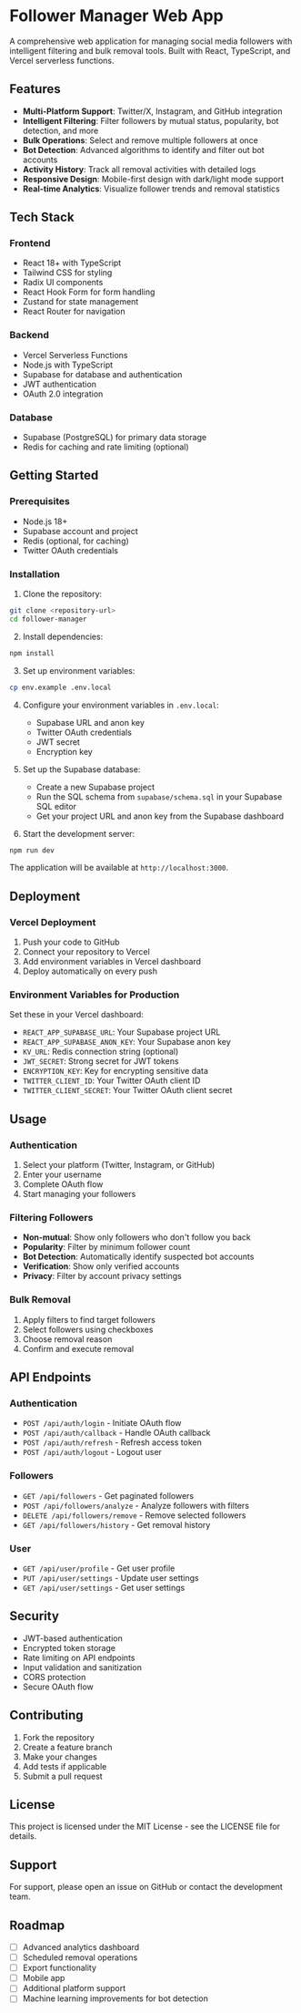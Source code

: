 # Follower Manager Web App

A comprehensive web application for managing social media followers with intelligent filtering and bulk removal tools. Built with React, TypeScript, and Vercel serverless functions.

## Features

- **Multi-Platform Support**: Twitter/X, Instagram, and GitHub integration
- **Intelligent Filtering**: Filter followers by mutual status, popularity, bot detection, and more
- **Bulk Operations**: Select and remove multiple followers at once
- **Bot Detection**: Advanced algorithms to identify and filter out bot accounts
- **Activity History**: Track all removal activities with detailed logs
- **Responsive Design**: Mobile-first design with dark/light mode support
- **Real-time Analytics**: Visualize follower trends and removal statistics

## Tech Stack

### Frontend
- React 18+ with TypeScript
- Tailwind CSS for styling
- Radix UI components
- React Hook Form for form handling
- Zustand for state management
- React Router for navigation

### Backend
- Vercel Serverless Functions
- Node.js with TypeScript
- Supabase for database and authentication
- JWT authentication
- OAuth 2.0 integration

### Database
- Supabase (PostgreSQL) for primary data storage
- Redis for caching and rate limiting (optional)

## Getting Started

### Prerequisites

- Node.js 18+ 
- Supabase account and project
- Redis (optional, for caching)
- Twitter OAuth credentials

### Installation

1. Clone the repository:
```bash
git clone <repository-url>
cd follower-manager
```

2. Install dependencies:
```bash
npm install
```

3. Set up environment variables:
```bash
cp env.example .env.local
```

4. Configure your environment variables in `.env.local`:
   - Supabase URL and anon key
   - Twitter OAuth credentials
   - JWT secret
   - Encryption key

5. Set up the Supabase database:
   - Create a new Supabase project
   - Run the SQL schema from `supabase/schema.sql` in your Supabase SQL editor
   - Get your project URL and anon key from the Supabase dashboard

6. Start the development server:
```bash
npm run dev
```

The application will be available at `http://localhost:3000`.

## Deployment

### Vercel Deployment

1. Push your code to GitHub
2. Connect your repository to Vercel
3. Add environment variables in Vercel dashboard
4. Deploy automatically on every push

### Environment Variables for Production

Set these in your Vercel dashboard:

- `REACT_APP_SUPABASE_URL`: Your Supabase project URL
- `REACT_APP_SUPABASE_ANON_KEY`: Your Supabase anon key
- `KV_URL`: Redis connection string (optional)
- `JWT_SECRET`: Strong secret for JWT tokens
- `ENCRYPTION_KEY`: Key for encrypting sensitive data
- `TWITTER_CLIENT_ID`: Your Twitter OAuth client ID
- `TWITTER_CLIENT_SECRET`: Your Twitter OAuth client secret

## Usage

### Authentication

1. Select your platform (Twitter, Instagram, or GitHub)
2. Enter your username
3. Complete OAuth flow
4. Start managing your followers

### Filtering Followers

- **Non-mutual**: Show only followers who don't follow you back
- **Popularity**: Filter by minimum follower count
- **Bot Detection**: Automatically identify suspected bot accounts
- **Verification**: Show only verified accounts
- **Privacy**: Filter by account privacy settings

### Bulk Removal

1. Apply filters to find target followers
2. Select followers using checkboxes
3. Choose removal reason
4. Confirm and execute removal

## API Endpoints

### Authentication
- `POST /api/auth/login` - Initiate OAuth flow
- `POST /api/auth/callback` - Handle OAuth callback
- `POST /api/auth/refresh` - Refresh access token
- `POST /api/auth/logout` - Logout user

### Followers
- `GET /api/followers` - Get paginated followers
- `POST /api/followers/analyze` - Analyze followers with filters
- `DELETE /api/followers/remove` - Remove selected followers
- `GET /api/followers/history` - Get removal history

### User
- `GET /api/user/profile` - Get user profile
- `PUT /api/user/settings` - Update user settings
- `GET /api/user/settings` - Get user settings

## Security

- JWT-based authentication
- Encrypted token storage
- Rate limiting on API endpoints
- Input validation and sanitization
- CORS protection
- Secure OAuth flow

## Contributing

1. Fork the repository
2. Create a feature branch
3. Make your changes
4. Add tests if applicable
5. Submit a pull request

## License

This project is licensed under the MIT License - see the LICENSE file for details.

## Support

For support, please open an issue on GitHub or contact the development team.

## Roadmap

- [ ] Advanced analytics dashboard
- [ ] Scheduled removal operations
- [ ] Export functionality
- [ ] Mobile app
- [ ] Additional platform support
- [ ] Machine learning improvements for bot detection
